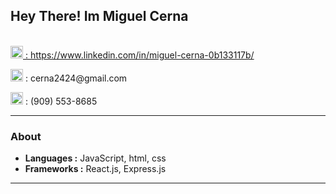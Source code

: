 
<h2>Hey There! Im Miguel Cerna </h2>
</br>
<a href="https://www.linkedin.com/in/miguel-cerna-0b133117b/"><img width="20px" src="https://cdn-icons-png.flaticon.com/512/174/174857.png"></img> :  https://www.linkedin.com/in/miguel-cerna-0b133117b/</a>
</br>
 <p> <img width="20px" src="https://mailmeteor.com/logos/assets/PNG/Gmail_Logo_512px.png"></img> :  cerna2424@gmail.com</p>
 
 <p> <img width="20px" src="https://icon-library.com/images/phone-icon-png-black/phone-icon-png-black-18.jpg"></img> :  (909) 553-8685</p>






---------------------------------------------------------------------------------------------------------------------------------------------------------------------------------
### About


-  **Languages :** JavaScript, html, css
-  **Frameworks :** React.js, Express.js

---------------------------------------------------------------------------------------------------------------------------------------------------------------------------------
